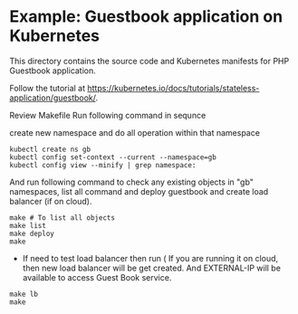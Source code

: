 # Example: Guestbook application on Kubernetes

This directory contains the source code and Kubernetes manifests for PHP
Guestbook application.

Follow the tutorial at https://kubernetes.io/docs/tutorials/stateless-application/guestbook/.

Review Makefile
Run following command in sequnce

create new namespace and do all operation within that namespace

```
kubectl create ns gb
kubectl config set-context --current --namespace=gb
kubectl config view --minify | grep namespace:
```

And run following command to check any existing objects in "gb" namespaces, list all command and deploy guestbook and create load balancer (if on cloud).

```
make # To list all objects
make list
make deploy
make 
```

- If need to test load balancer then run ( If you are running it on cloud, then new load balancer will be get created. And EXTERNAL-IP will be available to access Guest Book service.
```
make lb 
make

```

